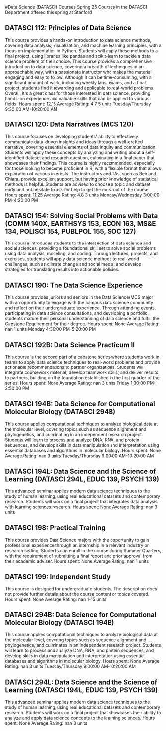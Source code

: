 #Data Science (DATASCI) Courses Spring 25
Courses in the DATASCI Department offered this spring at Stanford
## DATASCI 112: Principles of Data Science
This course provides a hands-on introduction to data science methods, covering data analysis, visualization, and machine learning principles, with a focus on implementation in Python. Students will apply these methods to a final project, using libraries like pandas and scikit-learn to tackle a data science problem of their choice.
This course provides a comprehensive introduction to data science, covering a breadth of techniques in an approachable way, with a passionate instructor who makes the material engaging and easy to follow. Although it can be time-consuming, with a significant amount of work, including weekly labs, exams, and a final project, students find it rewarding and applicable to real-world problems. Overall, it's a great class for those interested in data science, providing hands-on experience and valuable skills that can be applied to various fields.
Hours spent: 12.15
Average Rating: 4.7
5 units
Tuesday/Thursday 9:30:00 AM-10:20:00 AM
## DATASCI 120: Data Narratives (MCS 120)
This course focuses on developing students' ability to effectively communicate data-driven insights and ideas through a well-crafted narrative, covering essential elements of data inquiry and communication. Students will apply these concepts by analyzing and writing about a self-identified dataset and research question, culminating in a final paper that showcases their findings.
This course is highly recommended, especially for those looking to become proficient in R, with a flexible format that allows exploration of various interests. The instructors and TAs, such as Ben and Chiara, provide excellent support, but having prior knowledge of statistical methods is helpful. Students are advised to choose a topic and dataset early and not hesitate to ask for help to get the most out of the course.
Hours spent: 11.25
Average Rating: 4.8
3 units
Monday/Wednesday 3:00:00 PM-4:20:00 PM
## DATASCI 154: Solving Social Problems with Data (COMM 140X, EARTHSYS 153, ECON 163, MS&E 134, POLISCI 154, PUBLPOL 155, SOC 127)
This course introduces students to the intersection of data science and social sciences, providing a foundational skill set to solve social problems using data analysis, modeling, and coding. Through lectures, projects, and exercises, students will apply data science methods to real-world challenges, such as climate change and social media, and develop strategies for translating results into actionable policies.
## DATASCI 190: The Data Science Experience
This course provides juniors and seniors in the Data Science/MCS major with an opportunity to engage with the campus data science community and reflect on their undergraduate experience. Through attending events, participating in data science consultations, and developing a portfolio, students mature their personal understanding of data science and fulfill the Capstone Requirement for their degree.
Hours spent: None
Average Rating: nan
1 units
Monday 4:30:00 PM-5:20:00 PM
## DATASCI 192B: Data Science Practicum II
This course is the second part of a capstone series where students work in teams to apply data science techniques to real-world problems and provide actionable recommendations to partner organizations. Students will integrate coursework material, develop teamwork skills, and deliver results to partners, building on the foundation established in the first quarter of the series.
Hours spent: None
Average Rating: nan
3 units
Friday 1:30:00 PM-2:50:00 PM
## DATASCI 194B: Data Science for Computational Molecular Biology (DATASCI 294B)
This course applies computational techniques to analyze biological data at the molecular level, covering topics such as sequence alignment and phylogenetics, and culminating in an independent research project. Students will learn to process and analyze DNA, RNA, and protein sequences, and develop skills in data manipulation and interpretation using essential databases and algorithms in molecular biology.
Hours spent: None
Average Rating: nan
3 units
Tuesday/Thursday 9:00:00 AM-10:20:00 AM
## DATASCI 194L: Data Science and the Science of Learning (DATASCI 294L, EDUC 139, PSYCH 139)
This advanced seminar applies modern data science techniques to the study of human learning, using real educational datasets and contemporary research. Students will work on a final project that integrates data analysis with learning sciences research.
Hours spent: None
Average Rating: nan
3 units
## DATASCI 198: Practical Training
This course provides Data Science majors with the opportunity to gain professional experience through an internship in a relevant industry or research setting. Students can enroll in the course during Summer Quarters, with the requirement of submitting a final report and prior approval from their academic adviser.
Hours spent: None
Average Rating: nan
1 units
## DATASCI 199: Independent Study
This course is designed for undergraduate students. The description does not provide further details about the course content or topics covered.
Hours spent: None
Average Rating: nan
1-15 units
## DATASCI 294B: Data Science for Computational Molecular Biology (DATASCI 194B)
This course applies computational techniques to analyze biological data at the molecular level, covering topics such as sequence alignment and phylogenetics, and culminates in an independent research project. Students will learn to process and analyze DNA, RNA, and protein sequences, and develop skills in data manipulation and interpretation using essential databases and algorithms in molecular biology.
Hours spent: None
Average Rating: nan
3 units
Tuesday/Thursday 9:00:00 AM-10:20:00 AM
## DATASCI 294L: Data Science and the Science of Learning (DATASCI 194L, EDUC 139, PSYCH 139)
This advanced seminar applies modern data science techniques to the study of human learning, using real educational datasets and contemporary research. Students will work on a final project that showcases their ability to analyze and apply data science concepts to the learning sciences.
Hours spent: None
Average Rating: nan
3 units